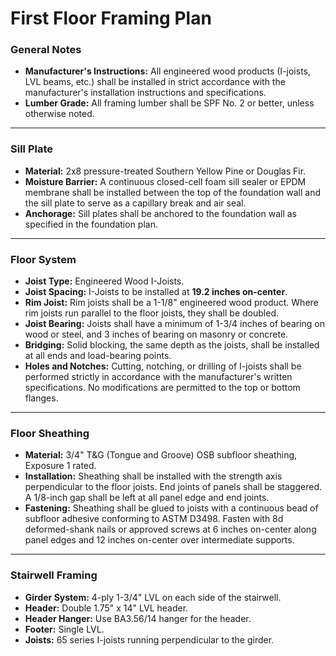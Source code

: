 # First Floor Framing Plan

### **General Notes**

*   **Manufacturer's Instructions:** All engineered wood products (I-joists, LVL beams, etc.) shall be installed in strict accordance with the manufacturer's installation instructions and specifications.
*   **Lumber Grade:** All framing lumber shall be SPF No. 2 or better, unless otherwise noted.

---

### **Sill Plate**

*   **Material:** 2x8 pressure-treated Southern Yellow Pine or Douglas Fir.
*   **Moisture Barrier:** A continuous closed-cell foam sill sealer or EPDM membrane shall be installed between the top of the foundation wall and the sill plate to serve as a capillary break and air seal.
*   **Anchorage:** Sill plates shall be anchored to the foundation wall as specified in the foundation plan.

---

### **Floor System**

*   **Joist Type:** Engineered Wood I-Joists.
*   **Joist Spacing:** I-Joists to be installed at **19.2 inches on-center**.
*   **Rim Joist:** Rim joists shall be a 1-1/8" engineered wood product. Where rim joists run parallel to the floor joists, they shall be doubled.
*   **Joist Bearing:** Joists shall have a minimum of 1-3/4 inches of bearing on wood or steel, and 3 inches of bearing on masonry or concrete.
*   **Bridging:** Solid blocking, the same depth as the joists, shall be installed at all ends and load-bearing points.
*   **Holes and Notches:** Cutting, notching, or drilling of I-joists shall be performed strictly in accordance with the manufacturer's written specifications. No modifications are permitted to the top or bottom flanges.

---

### **Floor Sheathing**

*   **Material:** 3/4" T&G (Tongue and Groove) OSB subfloor sheathing, Exposure 1 rated.
*   **Installation:** Sheathing shall be installed with the strength axis perpendicular to the floor joists. End joints of panels shall be staggered. A 1/8-inch gap shall be left at all panel edge and end joints.
*   **Fastening:** Sheathing shall be glued to joists with a continuous bead of subfloor adhesive conforming to ASTM D3498. Fasten with 8d deformed-shank nails or approved screws at 6 inches on-center along panel edges and 12 inches on-center over intermediate supports.

---

### **Stairwell Framing**

*   **Girder System:** 4-ply 1-3/4" LVL on each side of the stairwell.
*   **Header:** Double 1.75" x 14" LVL header.
*   **Header Hanger:** Use BA3.56/14 hanger for the header.
*   **Footer:** Single LVL.
*   **Joists:** 65 series I-joists running perpendicular to the girder.
